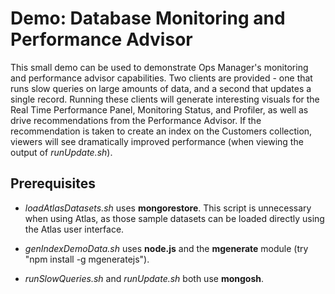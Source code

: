 # Demo: Database Monitoring and Performance Advisor

This small demo can be used to demonstrate Ops Manager's monitoring and performance advisor capabilities. Two clients are provided - one that runs slow queries on large amounts of data, and a second that updates a single record. Running these clients will generate interesting visuals for the Real Time Performance Panel, Monitoring Status, and Profiler, as well as drive recommendations from the Performance Advisor. If the recommendation is taken to create an index on the Customers collection, viewers will see dramatically improved performance (when viewing the output of *runUpdate.sh*).  

## Prerequisites

- *loadAtlasDatasets.sh* uses **mongorestore**. This script is unnecessary when using Atlas, as those sample datasets can be loaded directly using the Atlas user interface. 

- *genIndexDemoData.sh* uses **node.js** and the **mgenerate** module (try "npm install -g mgeneratejs").

- *runSlowQueries.sh* and *runUpdate.sh* both use **mongosh**.

